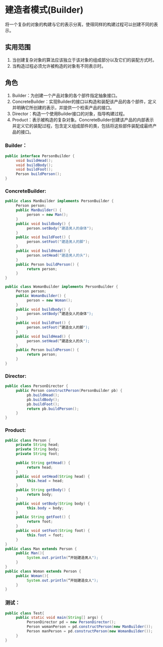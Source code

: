 # 建造者模式(Builder)
将一个复杂的对象的构建与它的表示分离，使得同样的构建过程可以创建不同的表示。

## 实用范围
1. 当创建复杂对象的算法应该独立于该对象的组成部分以及它们的装配方式时。   
2. 当构造过程必须允许被构造的对象有不同表示时。

## 角色
1. Builder：为创建一个产品对象的各个部件指定抽象接口。
2. ConcreteBuilder：实现Builder的接口以构造和装配该产品的各个部件，定义并明确它所创建的表示，并提供一个检索产品的接口。
3. Director：构造一个使用Builder接口的对象，指导构建过程。
4. Product：表示被构造的复杂对象。ConcreteBuilder创建该产品的内部表示并定义它的装配过程，包含定义组成部件的类，包括将这些部件装配成最终产品的接口。

### Builder：
```java
public interface PersonBuilder {  
     void buildHead();  
     void buildBody();  
     void buildFoot();  
     Person buildPerson();  
} 
```
### ConcreteBuilder:
```java
public class ManBuilder implements PersonBuilder {  
     Person person;  
     public ManBuilder() {  
          person = new Man();  
     }  
     public void buildbody() {  
          person.setBody("建造男人的身体");  
     }  
     public void buildFoot() {  
          person.setFoot("建造男人的脚");  
     }  
     public void buildHead() {  
          person.setHead("建造男人的头");  
     }  
     public Person buildPerson() {  
          return person;  
     }  
}

public class WomanBuilder implements PersonBuilder {  
     Person person;  
     public WomanBuilder() {  
          person = new Woman();  
     }  
     public void buildbody() {  
          person.setBody(“建造女人的身体");  
     }  
     public void buildFoot() {  
          person.setFoot(“建造女人的脚");  
     }  
     public void buildHead() {  
          person.setHead(“建造女人的头");  
     }  
     public Person buildPerson() {  
          return person;  
     }  
} 
```
### Director:
```java
public class PersonDirector {  
     public Person constructPerson(PersonBuilder pb) {  
          pb.buildHead();  
          pb.buildBody();  
          pb.buildFoot();  
          return pb.buildPerson();  
     }  
} 
```
### Product:
```java
public class Person {  
     private String head;  
     private String body;  
     private String foot;  
  
     public String getHead() {  
          return head;  
     }  
     public void setHead(String head) {  
          this.head = head;  
     }  
     public String getBody() {  
          return body;  
     }  
     public void setBody(String body) {  
          this.body = body;  
     }  
     public String getFoot() {  
          return foot;  
     }  
     public void setFoot(String foot) {  
          this.foot = foot;  
     }  
}  
public class Man extends Person {  
     public Man(){  
          System.out.println(“开始建造男人");  
     }  
}  
public class Woman extends Person {  
     public Woman(){  
          System.out.println(“开始建造女人");  
     }  
} 
```
### 测试：
```java
public class Test{  
     public static void main(String[] args) {  
          PersonDirector pd = new PersonDirector();  
          Person womanPerson = pd.constructPerson(new ManBuilder());  
          Person manPerson = pd.constructPerson(new WomanBuilder());  
     }  
}  
```
